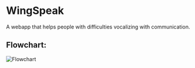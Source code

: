 # WingSpeak
A webapp that helps people with difficulties vocalizing with communication.

## Flowchart:
![Flowchart](https://user-images.githubusercontent.com/102745665/210633809-b772a747-f1ef-4a26-b946-53d3dd114c5f.png)
